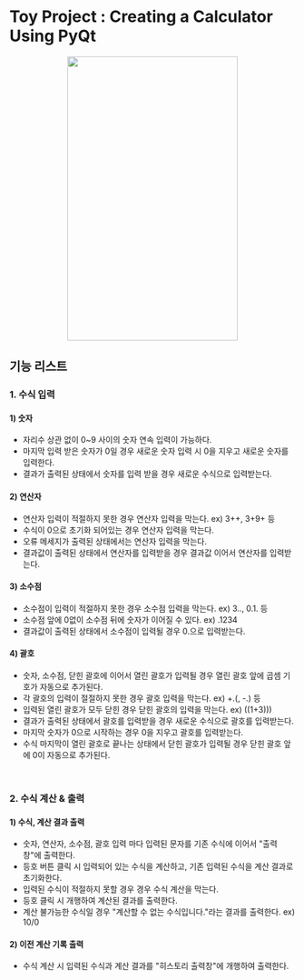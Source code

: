 # Toy Project : Creating a Calculator Using PyQt
<p align=center>
  <img src="https://github.com/addinedu-ros-3rd/iot-repo-2/assets/61872888/03dd4ad5-da47-4d70-9e0b-920a6136165f" height="500" width="300">
</p>

## 기능 리스트
### 1. 수식 입력
#### 1) 숫자
- 자리수 상관 없이 0~9 사이의 숫자 연속 입력이 가능하다.
- 마지막 입력 받은 숫자가 0일 경우 새로운 숫자 입력 시 0을 지우고 새로운 숫자를 입력한다.
- 결과가 출력된 상태에서 숫자를 입력 받을 경우 새로운 수식으로 입력받는다.
    
#### 2) 연산자
- 연산자 입력이 적절하지 못한 경우 연산자 입력을 막는다. ex) 3++, 3+9+ 등
- 수식이 0으로 초기화 되어있는 경우 연산자 입력을 막는다.
- 오류 메세지가 출력된 상태에서는 연산자 입력을 막는다.
- 결과값이 출력된 상태에서 연산자를 입력받을 경우 결과값 이어서 연산자를 입력받는다.
        
#### 3) 소수점
- 소수점이 입력이 적절하지 못한 경우 소수점 입력을 막는다. ex) 3.., 0.1. 등
- 소수점 앞에 0없이 소수점 뒤에 숫자가 이어질 수 있다. ex) .1234
- 결과값이 출력된 상태에서 소수점이 입력될 경우 0.으로 입력받는다.
        
#### 4) 괄호
- 숫자, 소수점, 닫힌 괄호에 이어서 열린 괄호가 입력될 경우 열린 괄호 앞에 곱셈 기호가 자동으로 추가된다.
- 각 괄호의 입력이 절절하지 못한 경우 괄호 입력을 막는다. ex) +.(, -.) 등
- 입력된 열린 괄호가 모두 닫힌 경우 닫힌 괄호의 입력을 막는다. ex) ((1+3)))
- 결과가 출력된 상태에서 괄호를 입력받을 경우 새로운 수식으로 괄호를 입력받는다.
- 마지막 숫자가 0으로 시작하는 경우 0을 지우고 괄호를 입력받는다.
- 수식 마지막이 열린 괄호로 끝나는 상태에서 닫힌 괄호가 입력될 경우 닫힌 괄호 앞에 0이 자동으로 추가된다.   

&nbsp;
&nbsp;
&nbsp;

### 2. 수식 계산 & 출력
#### 1) 수식, 계산 결과 출력
- 숫자, 연산자, 소수점, 괄호 입력 마다 입력된 문자를 기존 수식에 이어서 "출력창"에 출력한다.
- 등호 버튼 클릭 시 입력되어 있는 수식을 계산하고, 기존 입력된 수식을 계산 결과로 초기화한다.
- 입력된 수식이 적절하지 못할 경우 경우 수식 계산을 막는다.
- 등호 클릭 시 개행하여 계산된 결과를 출력한다.
- 계산 불가능한 수식일 경우 "계산할 수 없는 수식입니다."라는 결과를 출력한다. ex) 10/0

#### 2) 이전 계산 기록 출력
- 수식 계산 시 입력된 수식과 계산 결과를 "히스토리 출력창"에 개행하여 출력한다.
